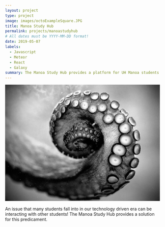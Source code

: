 ```yaml
---
layout: project
type: project
image: images/octoExampleSquare.JPG
title: Manoa Study Hub
permalink: projects/manoastudyhub
# All dates must be YYYY-MM-DD format!
date: 2019-05-07
labels:
  - Javascript
  - Meteor
  - React
  - Galaxy
summary: The Manoa Study Hub provides a platform for UH Manoa students to utilize to organize study groups for their classes as well as attend and organize their study schedule with the different features that are offered.
---
```


<img class="ui image" src="../images/octoExample.JPG">

An issue that many students fall into in our technology driven era can be interacting with other students! The Manoa Study Hub provides a solution for this predicament.
